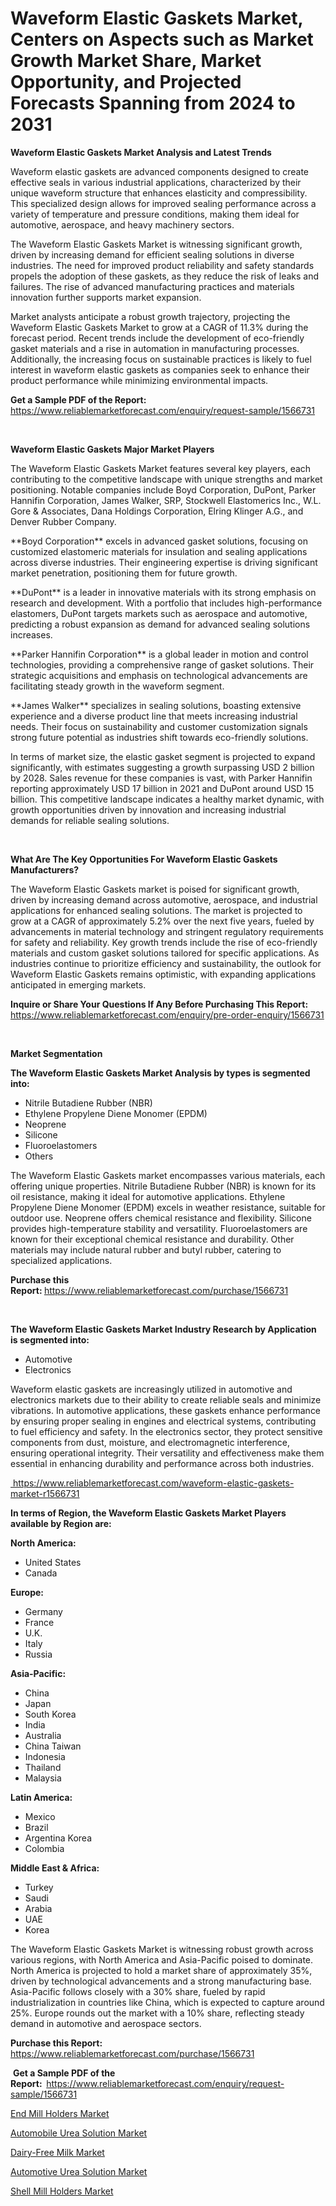 <p><h1>Waveform Elastic Gaskets Market, Centers on Aspects such as Market Growth Market Share, Market Opportunity, and Projected Forecasts Spanning from 2024 to 2031</h1></p><p><strong>Waveform Elastic Gaskets Market Analysis and Latest Trends</strong></p>
<p><p>Waveform elastic gaskets are advanced components designed to create effective seals in various industrial applications, characterized by their unique waveform structure that enhances elasticity and compressibility. This specialized design allows for improved sealing performance across a variety of temperature and pressure conditions, making them ideal for automotive, aerospace, and heavy machinery sectors.</p><p>The Waveform Elastic Gaskets Market is witnessing significant growth, driven by increasing demand for efficient sealing solutions in diverse industries. The need for improved product reliability and safety standards propels the adoption of these gaskets, as they reduce the risk of leaks and failures. The rise of advanced manufacturing practices and materials innovation further supports market expansion.</p><p>Market analysts anticipate a robust growth trajectory, projecting the Waveform Elastic Gaskets Market to grow at a CAGR of 11.3% during the forecast period. Recent trends include the development of eco-friendly gasket materials and a rise in automation in manufacturing processes. Additionally, the increasing focus on sustainable practices is likely to fuel interest in waveform elastic gaskets as companies seek to enhance their product performance while minimizing environmental impacts.</p></p>
<p><strong>Get a Sample PDF of the Report:&nbsp;</strong> <a href="https://www.reliablemarketforecast.com/enquiry/request-sample/1566731?utm_campaign=1435&utm_medium=2&utm_source=Github&utm_content=ia&utm_term=11102024&utm_id=waveform-elastic-gaskets">https://www.reliablemarketforecast.com/enquiry/request-sample/1566731</a></p>
<p>&nbsp;</p>
<p><strong>Waveform Elastic Gaskets Major Market Players</strong></p>
<p><p>The Waveform Elastic Gaskets Market features several key players, each contributing to the competitive landscape with unique strengths and market positioning. Notable companies include Boyd Corporation, DuPont, Parker Hannifin Corporation, James Walker, SRP, Stockwell Elastomerics Inc., W.L. Gore & Associates, Dana Holdings Corporation, Elring Klinger A.G., and Denver Rubber Company.</p><p>**Boyd Corporation** excels in advanced gasket solutions, focusing on customized elastomeric materials for insulation and sealing applications across diverse industries. Their engineering expertise is driving significant market penetration, positioning them for future growth.</p><p>**DuPont** is a leader in innovative materials with its strong emphasis on research and development. With a portfolio that includes high-performance elastomers, DuPont targets markets such as aerospace and automotive, predicting a robust expansion as demand for advanced sealing solutions increases.</p><p>**Parker Hannifin Corporation** is a global leader in motion and control technologies, providing a comprehensive range of gasket solutions. Their strategic acquisitions and emphasis on technological advancements are facilitating steady growth in the waveform segment.</p><p>**James Walker** specializes in sealing solutions, boasting extensive experience and a diverse product line that meets increasing industrial needs. Their focus on sustainability and customer customization signals strong future potential as industries shift towards eco-friendly solutions.</p><p>In terms of market size, the elastic gasket segment is projected to expand significantly, with estimates suggesting a growth surpassing USD 2 billion by 2028. Sales revenue for these companies is vast, with Parker Hannifin reporting approximately USD 17 billion in 2021 and DuPont around USD 15 billion. This competitive landscape indicates a healthy market dynamic, with growth opportunities driven by innovation and increasing industrial demands for reliable sealing solutions.</p></p>
<p>&nbsp;</p>
<p><strong>What Are The Key Opportunities For Waveform Elastic Gaskets Manufacturers?</strong></p>
<p><p>The Waveform Elastic Gaskets market is poised for significant growth, driven by increasing demand across automotive, aerospace, and industrial applications for enhanced sealing solutions. The market is projected to grow at a CAGR of approximately 5.2% over the next five years, fueled by advancements in material technology and stringent regulatory requirements for safety and reliability. Key growth trends include the rise of eco-friendly materials and custom gasket solutions tailored for specific applications. As industries continue to prioritize efficiency and sustainability, the outlook for Waveform Elastic Gaskets remains optimistic, with expanding applications anticipated in emerging markets.</p></p>
<p><strong>Inquire or Share Your Questions If Any Before Purchasing This Report:</strong> <a href="https://www.reliablemarketforecast.com/enquiry/pre-order-enquiry/1566731?utm_campaign=1435&utm_medium=2&utm_source=Github&utm_content=ia&utm_term=11102024&utm_id=waveform-elastic-gaskets">https://www.reliablemarketforecast.com/enquiry/pre-order-enquiry/1566731</a></p>
<p>&nbsp;</p>
<p><strong>Market Segmentation</strong></p>
<p><strong>The Waveform Elastic Gaskets Market Analysis by types is segmented into:</strong></p>
<p><ul><li>Nitrile Butadiene Rubber (NBR)</li><li>Ethylene Propylene Diene Monomer (EPDM)</li><li>Neoprene</li><li>Silicone</li><li>Fluoroelastomers</li><li>Others</li></ul></p>
<p><p>The Waveform Elastic Gaskets market encompasses various materials, each offering unique properties. Nitrile Butadiene Rubber (NBR) is known for its oil resistance, making it ideal for automotive applications. Ethylene Propylene Diene Monomer (EPDM) excels in weather resistance, suitable for outdoor use. Neoprene offers chemical resistance and flexibility. Silicone provides high-temperature stability and versatility. Fluoroelastomers are known for their exceptional chemical resistance and durability. Other materials may include natural rubber and butyl rubber, catering to specialized applications.</p></p>
<p><strong>Purchase this Report:&nbsp;</strong><a href="https://www.reliablemarketforecast.com/purchase/1566731?utm_campaign=1435&utm_medium=2&utm_source=Github&utm_content=ia&utm_term=11102024&utm_id=waveform-elastic-gaskets">https://www.reliablemarketforecast.com/purchase/1566731</a></p>
<p>&nbsp;</p>
<p><strong>The Waveform Elastic Gaskets Market Industry Research by Application is segmented into:</strong></p>
<p><ul><li>Automotive</li><li>Electronics</li></ul></p>
<p><p>Waveform elastic gaskets are increasingly utilized in automotive and electronics markets due to their ability to create reliable seals and minimize vibrations. In automotive applications, these gaskets enhance performance by ensuring proper sealing in engines and electrical systems, contributing to fuel efficiency and safety. In the electronics sector, they protect sensitive components from dust, moisture, and electromagnetic interference, ensuring operational integrity. Their versatility and effectiveness make them essential in enhancing durability and performance across both industries.</p></p>
<p><a href="https://www.reliablemarketforecast.com/waveform-elastic-gaskets-market-r1566731?utm_campaign=1435&utm_medium=2&utm_source=Github&utm_content=ia&utm_term=11102024&utm_id=waveform-elastic-gaskets">&nbsp;https://www.reliablemarketforecast.com/waveform-elastic-gaskets-market-r1566731</a></p>
<p><strong>In terms of Region, the Waveform Elastic Gaskets Market Players available by Region are:</strong></p>
<p>
    <p> <strong> North America: </strong>
        <ul>
            <li>United States</li>
            <li>Canada</li>
        </ul>
        </p> 
    <p> <strong> Europe: </strong>
        <ul>
            <li>Germany</li>
            <li>France</li>
            <li>U.K.</li>
            <li>Italy</li>
            <li>Russia</li>
        </ul>
        </p> 
    <p> <strong> Asia-Pacific: </strong>
        <ul>
            <li>China</li>
            <li>Japan</li>
            <li>South Korea</li>
            <li>India</li>
            <li>Australia</li>
            <li>China Taiwan</li>
            <li>Indonesia</li>
            <li>Thailand</li>
            <li>Malaysia</li>
        </ul>
        </p> 
    <p> <strong> Latin America: </strong>
        <ul>
            <li>Mexico</li>
            <li>Brazil</li>
            <li>Argentina Korea</li>
            <li>Colombia</li>
        </ul>
        </p> 
    <p> <strong> Middle East & Africa: </strong>
        <ul>
            <li>Turkey</li>
            <li>Saudi</li>
            <li>Arabia</li>
            <li>UAE</li>
            <li>Korea</li>
        </ul>
    </p>
    </p>
<p><p>The Waveform Elastic Gaskets Market is witnessing robust growth across various regions, with North America and Asia-Pacific poised to dominate. North America is projected to hold a market share of approximately 35%, driven by technological advancements and a strong manufacturing base. Asia-Pacific follows closely with a 30% share, fueled by rapid industrialization in countries like China, which is expected to capture around 25%. Europe rounds out the market with a 10% share, reflecting steady demand in automotive and aerospace sectors.</p></p>
<p><strong>Purchase this Report: </strong><a href="https://www.reliablemarketforecast.com/purchase/1566731?utm_campaign=1435&utm_medium=2&utm_source=Github&utm_content=ia&utm_term=11102024&utm_id=waveform-elastic-gaskets">https://www.reliablemarketforecast.com/purchase/1566731</a></p>
<p>&nbsp;<strong>Get a Sample PDF of the Report:&nbsp;&nbsp;</strong><a href="https://www.reliablemarketforecast.com/enquiry/request-sample/1566731?utm_campaign=1435&utm_medium=2&utm_source=Github&utm_content=ia&utm_term=11102024&utm_id=waveform-elastic-gaskets">https://www.reliablemarketforecast.com/enquiry/request-sample/1566731</a></p>
<p><strong></strong></p>
<p><p><a href="https://issuu.com/reportprime-2/docs/end-mill-holders-market-size-2030.p_a28ff8b713dc6e?utm_campaign=1435&utm_medium=2&utm_source=Github&utm_content=ia&utm_term=11102024&utm_id=waveform-elastic-gaskets">End Mill Holders Market</a></p><p><a href="https://www.linkedin.com/pulse/automobile-urea-solution-market-segmentation-geographical-bgfje?utm_campaign=1435&utm_medium=2&utm_source=Github&utm_content=ia&utm_term=11102024&utm_id=waveform-elastic-gaskets">Automobile Urea Solution Market</a></p><p><a href="https://www.linkedin.com/pulse/dairy-free-milk-market-size-share-competitive-landscape-trend-f5zcf?utm_campaign=1435&utm_medium=2&utm_source=Github&utm_content=ia&utm_term=11102024&utm_id=waveform-elastic-gaskets">Dairy-Free Milk Market</a></p><p><a href="https://www.linkedin.com/pulse/automotive-urea-solution-market-outlook-share-analysis-rfrce?utm_campaign=1435&utm_medium=2&utm_source=Github&utm_content=ia&utm_term=11102024&utm_id=waveform-elastic-gaskets">Automotive Urea Solution Market</a></p><p><a href="https://issuu.com/reportprime-2/docs/shell-mill-holders-market-size-2030_95a3ed49c9384a?utm_campaign=1435&utm_medium=2&utm_source=Github&utm_content=ia&utm_term=11102024&utm_id=waveform-elastic-gaskets">Shell Mill Holders Market</a></p></p>